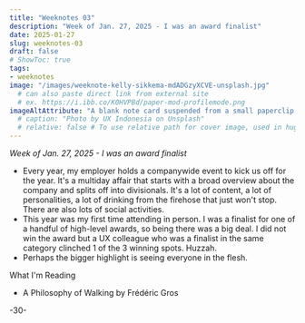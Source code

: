 ```yaml
---
title: "Weeknotes 03"
description: "Week of Jan. 27, 2025 - I was an award finalist"
date: 2025-01-27
slug: weeknotes-03
draft: false
# ShowToc: true
tags:
- weeknotes
image: "/images/weeknote-kelly-sikkema-mdADGzyXCVE-unsplash.jpg"
  # can also paste direct link from external site
  # ex. https://i.ibb.co/K0HVPBd/paper-mod-profilemode.png
imageAltAttribute: "A blank note card suspended from a small paperclip attached to a black and white colored string. Photo by Kelly Sikkema on Unsplash."
  # caption: "Photo by UX Indonesia on Unsplash"
  # relative: false # To use relative path for cover image, used in hugo Page-bundles
---
```


_Week of Jan. 27, 2025 - I was an award finalist_

* Every year, my employer holds a companywide event to kick us off for the year. It's a multiday affair that starts with a broad overview about the company and splits off into divisionals. It's a lot of content, a lot of personalities, a lot of drinking from the firehose that just won't stop. There are also lots of social activities. 
* This year was my first time attending in person. I was a finalist for one of a handful of high-level awards, so being there was a big deal. I did not win the award but a UX colleague who was a finalist in the same category clinched 1 of the 3 winning spots. Huzzah.
* Perhaps the bigger highlight is seeing everyone in the flesh.

What I'm Reading
* A Philosophy of Walking by Frédéric Gros

-30-